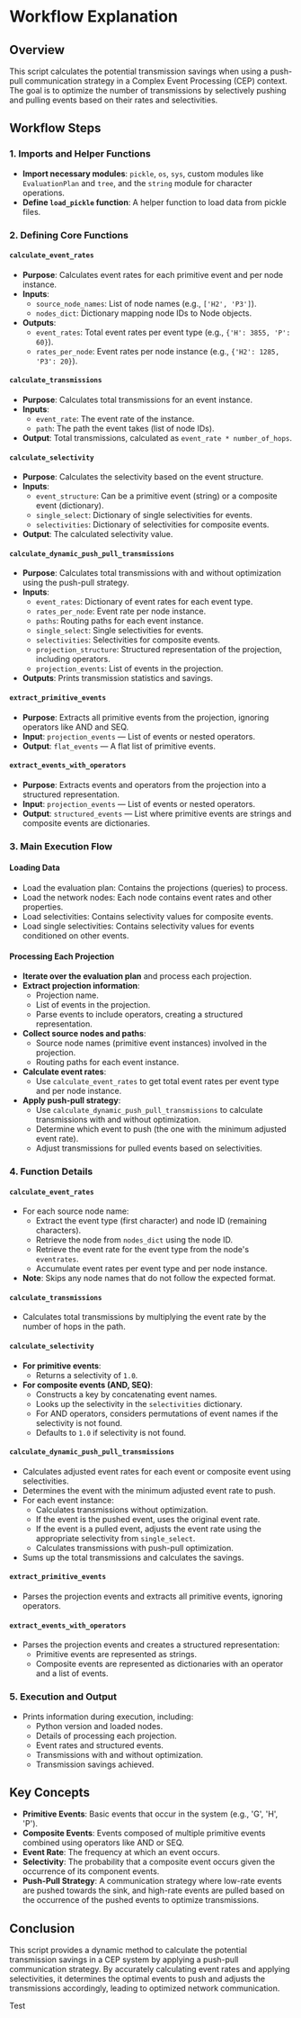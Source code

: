 
# Workflow Explanation

## Overview
This script calculates the potential transmission savings when using a push-pull communication strategy in a Complex Event Processing (CEP) context. The goal is to optimize the number of transmissions by selectively pushing and pulling events based on their rates and selectivities.

## Workflow Steps

### 1. Imports and Helper Functions
- **Import necessary modules**: `pickle`, `os`, `sys`, custom modules like `EvaluationPlan` and `tree`, and the `string` module for character operations.
- **Define `load_pickle` function**: A helper function to load data from pickle files.

### 2. Defining Core Functions
#### `calculate_event_rates`
- **Purpose**: Calculates event rates for each primitive event and per node instance.
- **Inputs**:
  - `source_node_names`: List of node names (e.g., `['H2', 'P3']`).
  - `nodes_dict`: Dictionary mapping node IDs to Node objects.
- **Outputs**:
  - `event_rates`: Total event rates per event type (e.g., `{'H': 3855, 'P': 60}`).
  - `rates_per_node`: Event rates per node instance (e.g., `{'H2': 1285, 'P3': 20}`).

#### `calculate_transmissions`
- **Purpose**: Calculates total transmissions for an event instance.
- **Inputs**:
  - `event_rate`: The event rate of the instance.
  - `path`: The path the event takes (list of node IDs).
- **Output**: Total transmissions, calculated as `event_rate * number_of_hops`.

#### `calculate_selectivity`
- **Purpose**: Calculates the selectivity based on the event structure.
- **Inputs**:
  - `event_structure`: Can be a primitive event (string) or a composite event (dictionary).
  - `single_select`: Dictionary of single selectivities for events.
  - `selectivities`: Dictionary of selectivities for composite events.
- **Output**: The calculated selectivity value.

#### `calculate_dynamic_push_pull_transmissions`
- **Purpose**: Calculates total transmissions with and without optimization using the push-pull strategy.
- **Inputs**:
  - `event_rates`: Dictionary of event rates for each event type.
  - `rates_per_node`: Event rate per node instance.
  - `paths`: Routing paths for each event instance.
  - `single_select`: Single selectivities for events.
  - `selectivities`: Selectivities for composite events.
  - `projection_structure`: Structured representation of the projection, including operators.
  - `projection_events`: List of events in the projection.
- **Outputs**: Prints transmission statistics and savings.

#### `extract_primitive_events`
- **Purpose**: Extracts all primitive events from the projection, ignoring operators like AND and SEQ.
- **Input**: `projection_events` — List of events or nested operators.
- **Output**: `flat_events` — A flat list of primitive events.

#### `extract_events_with_operators`
- **Purpose**: Extracts events and operators from the projection into a structured representation.
- **Input**: `projection_events` — List of events or nested operators.
- **Output**: `structured_events` — List where primitive events are strings and composite events are dictionaries.

### 3. Main Execution Flow
#### Loading Data
- Load the evaluation plan: Contains the projections (queries) to process.
- Load the network nodes: Each node contains event rates and other properties.
- Load selectivities: Contains selectivity values for composite events.
- Load single selectivities: Contains selectivity values for events conditioned on other events.

#### Processing Each Projection
- **Iterate over the evaluation plan** and process each projection.
- **Extract projection information**:
  - Projection name.
  - List of events in the projection.
  - Parse events to include operators, creating a structured representation.
- **Collect source nodes and paths**:
  - Source node names (primitive event instances) involved in the projection.
  - Routing paths for each event instance.
- **Calculate event rates**:
  - Use `calculate_event_rates` to get total event rates per event type and per node instance.
- **Apply push-pull strategy**:
  - Use `calculate_dynamic_push_pull_transmissions` to calculate transmissions with and without optimization.
  - Determine which event to push (the one with the minimum adjusted event rate).
  - Adjust transmissions for pulled events based on selectivities.

### 4. Function Details
#### `calculate_event_rates`
- For each source node name:
  - Extract the event type (first character) and node ID (remaining characters).
  - Retrieve the node from `nodes_dict` using the node ID.
  - Retrieve the event rate for the event type from the node's `eventrates`.
  - Accumulate event rates per event type and per node instance.
- **Note**: Skips any node names that do not follow the expected format.

#### `calculate_transmissions`
- Calculates total transmissions by multiplying the event rate by the number of hops in the path.

#### `calculate_selectivity`
- **For primitive events**:
  - Returns a selectivity of `1.0`.
- **For composite events (AND, SEQ)**:
  - Constructs a key by concatenating event names.
  - Looks up the selectivity in the `selectivities` dictionary.
  - For AND operators, considers permutations of event names if the selectivity is not found.
  - Defaults to `1.0` if selectivity is not found.

#### `calculate_dynamic_push_pull_transmissions`
- Calculates adjusted event rates for each event or composite event using selectivities.
- Determines the event with the minimum adjusted event rate to push.
- For each event instance:
  - Calculates transmissions without optimization.
  - If the event is the pushed event, uses the original event rate.
  - If the event is a pulled event, adjusts the event rate using the appropriate selectivity from `single_select`.
  - Calculates transmissions with push-pull optimization.
- Sums up the total transmissions and calculates the savings.

#### `extract_primitive_events`
- Parses the projection events and extracts all primitive events, ignoring operators.

#### `extract_events_with_operators`
- Parses the projection events and creates a structured representation:
  - Primitive events are represented as strings.
  - Composite events are represented as dictionaries with an operator and a list of events.

### 5. Execution and Output
- Prints information during execution, including:
  - Python version and loaded nodes.
  - Details of processing each projection.
  - Event rates and structured events.
  - Transmissions with and without optimization.
  - Transmission savings achieved.

## Key Concepts
- **Primitive Events**: Basic events that occur in the system (e.g., 'G', 'H', 'P').
- **Composite Events**: Events composed of multiple primitive events combined using operators like AND or SEQ.
- **Event Rate**: The frequency at which an event occurs.
- **Selectivity**: The probability that a composite event occurs given the occurrence of its component events.
- **Push-Pull Strategy**: A communication strategy where low-rate events are pushed towards the sink, and high-rate events are pulled based on the occurrence of the pushed events to optimize transmissions.

## Conclusion
This script provides a dynamic method to calculate the potential transmission savings in a CEP system by applying a push-pull communication strategy. By accurately calculating event rates and applying selectivities, it determines the optimal events to push and adjusts the transmissions accordingly, leading to optimized network communication.


Test